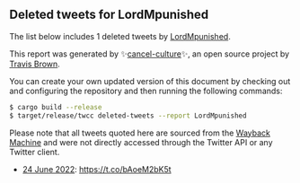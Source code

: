 ## Deleted tweets for LordMpunished

The list below includes 1 deleted tweets by
[LordMpunished](https://twitter.com/LordMpunished).



This report was generated by ✨[cancel-culture](https://github.com/travisbrown/cancel-culture)✨,
an open source project by [Travis Brown](https://twitter.com/travisbrown).

You can create your own updated version of this document by checking out and configuring the
repository and then running the following commands:

```bash
$ cargo build --release
$ target/release/twcc deleted-tweets --report LordMpunished
```

Please note that all tweets quoted here are sourced from the
[Wayback Machine](https://web.archive.org) and were not directly accessed through the Twitter API or
any Twitter client.

* [24 June 2022](https://web.archive.org/web/20220624040547/https://twitter.com/LordMpunished/status/1540184386594799616): https://t.co/bAoeM2bK5t <!--1540184386594799616-->
